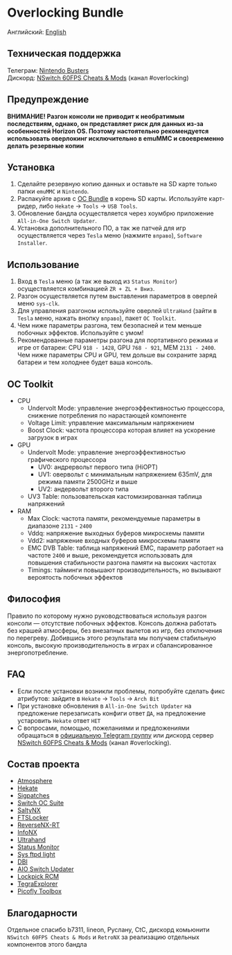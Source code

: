# Overlocking Bundle

Английский: [English](https://github.com/snupt/NS-Overlocking/blob/main/README-ru.md)

## Техническая поддержка
Телеграм: [Nintendo Busters](https://t.me/NintendoBusters)  
Дискорд: [NSwitch 60FPS Cheats & Mods](https://discord.gg/UZZbScp2) (канал #overlocking)

## Предупреждение

**ВНИМАНИЕ! Разгон консоли не приводит к необратимым последствиям, однако, он представляет риск для данных из-за особенностей Horizon OS. Поэтому настоятельно рекомендуется использовать оверлокинг исключительно в emuMMC и своевременно делать резервные копии**

## Установка

1. Сделайте резервную копию данных и оставьте на SD карте только папки `emuMMC` и `Nintendo`.
2. Распакуйте архив с [OC Bundle](https://github.com/snupt/NS-Overlocking/blob/main/OCBundle.zip) в корень SD карты. Используйте карт-ридер, либо `Hekate` → `Tools` → `USB Tools`.
3. Обновление бандла осуществляется через хоумбрю приложение `All-in-One Switch Updater`.
4. Установка дополнительного ПО, а так же патчей для игр осуществляется через `Tesla` меню (нажмите `вправо`), `Software Installer`.

## Использование

1. Вход в `Tesla` меню (а так же выход из `Status Monitor`) осуществляется комбинацией `ZR + ZL + Вниз`.
2. Разгон осуществляется путем выставления параметров в оверлей меню `sys-clk`.
3. Для управления разгоном используйте оверлей `UltraHand` (зайти в `Tesla` меню, нажать внопку `вправо`), пакет `OC Toolkit`.
4. Чем ниже параметры разгона, тем безопасней и тем меньше побочных эффектов. Используйте с умом!
5. Рекомендованные параметры разгона для портативного режима и игре от батареи: CPU `918 - 1428`, GPU `768 - 921`, MEM `2131 - 2400`. Чем ниже параметры CPU и GPU, тем дольше вы сохраните заряд батареи и тем холоднее будет ваша консоль.

## OC Toolkit

* CPU
  * Undervolt Mode: управление энергоэффективностью процессора, снижение потребления по нарастающей компоненте
  * Voltage Limit: управление максимальным напряжением
  * Boost Clock: частота процессора которая влияет на ускорение загрузок в играх
* GPU
  * Undervolt Mode: управление энергоэффективностью графического процессора
    * UV0: андрервольт первого типа (HiOPT)
    * UV1: овервольт с минимальным напряжением 635mV, для режима памяти 2500GHz и выше
    * UV2: андервольт второго типа
  * UV3 Table: пользовательская кастомизированная таблица напряжений
* RAM
  * Max Clock: частота памяти, рекомендуемые параметры в диапазоне `2131` - `2400`
  * Vddq: напряжение выходных буферов микросхемы памяти
  * Vdd2: напряжение входных буферов микросхемы памяти
  * EMC DVB Table: таблица напряжений EMC, параметр работает на частоте `2400` и выше, рекомендуется использовать для повышения стабильности разгона памяти на высоких частотах
  * Timings: тайминги повышают производительность, но вызывают вероятость побочных эффектов

## Философия

Правило по которому нужно руководствоваться используя разгон консоли — отсутствие побочных эффектов. Консоль должна работать без крашей атмосферы, без внезапных вылетов из игр, без отключения по перегреву. Добившись этого результата мы получаем стабильную консоль, высокую производительность в играх и сбалансированное энергопотребление.

## FAQ

- Если после установки возникли проблемы, попробуйте сделать фикс атрибутов: зайдите в `Hekate` → `Tools` → `Arch Bit`
- При установке обновления в `All-in-One Switch Updater` на предложение перезаписать конфиги ответ `ДА`, на предложение устаровить `Hekate` ответ `НЕТ`
- С вопросами, помощью, пожеланиями и предложениями обращаться в [официальную Telegram группу](https://t.me/NintendoBusters) или дискорд сервер [NSwitch 60FPS Cheats & Mods](https://discord.gg/UZZbScp2) (канал #overlocking).

## Состав проекта
- [Atmosphere](https://github.com/Atmosphere-NX/Atmosphere/tree/1.6.1-prerelease)
- [Hekate](https://github.com/CTCaer/hekate/releases)
- [Sigpatches](https://sigmapatches.coomer.party)
- [Switch OC Suite](https://github.com/hanai3Bi/Switch-OC-Suite)
- [SaltyNX](https://github.com/masagrator/SaltyNX)
- [FTSLocker](https://github.com/masagrator/FPSLocker)
- [ReverseNX-RT](https://github.com/masagrator/ReverseNX-RT)
- [InfoNX](https://github.com/renA21/InfoNX)
- [Ultrahand](https://github.com/ppkantorski/Ultrahand-Overlay)
- [Status Monitor](https://github.com/ppkantorski/Status-Monitor-Overlay)
- [Sys ftpd light](https://github.com/cathery/sys-ftpd)
- [DBI](https://github.com/rashevskyv/dbi/releases)
- [AIO Switch Updater](https://github.com/HamletDuFromage/aio-switch-updater)
- [Lockpick RCM](https://github.com/s1204IT/Lockpick_RCM)
- [TegraExplorer](https://github.com/suchmememanyskill/TegraExplorer)
- [Picofly Toolbox](https://github.com/Ansem-SoD/Picofly)

## Благодарности

Отдельное спасибо b7311, lineon, Руслану, CtC, дискорд комьюнити `NSwitch 60FPS Cheats & Mods` и `RetroNX` за реализацию отдельных компонентов этого бандла
